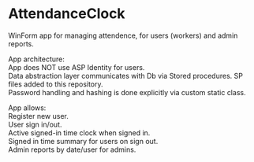 # AttendanceClock
WinForm app for managing attendence, for users (workers) and admin reports.<br>

App architecture:<br>
App does NOT use ASP Identity for users.<br>
Data abstraction layer communicates with Db via Stored procedures. SP files added to this repository.<br>
Password handling and hashing is done explicitly via custom static class.<br>

App allows:<br>
Register new user.<br>
User sign in/out.<br>
Active signed-in time clock when signed in.<br>
Signed in time summary for users on sign out.<br>
Admin reports by date/user for admins.<br>
